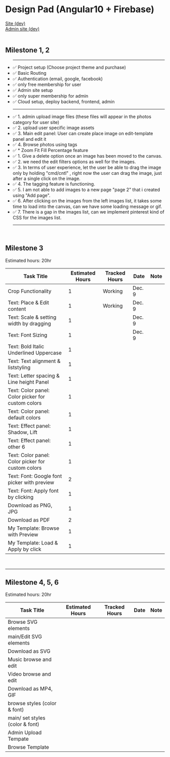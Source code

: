# Design Pad (Angular10 + Firebase)

<div>
  <a href="https://design-pad-a3fe7.web.app/">Site (dev)</a>
</div>
<div>
  <a href="https://admin.designpad.com/">Admin site (dev)</a>
</div>
<br />

<h2>Milestone 1, 2</h2>
<ul>
  <hr />
  <li>✅ Project setup (Choose project theme and purchase)</li>
  <li>✅ Basic Routing</li>
  <li>✅ Authentication (email, google, facebook)</li>
  <li>✅ only free membership for user</li>
  <li>✅ Admin site setup</li>
  <li>✅ only super membership for admin</li>
  <li>✅ Cloud setup, deploy backend, frontend, admin</li>
  <hr />
  <li>
    ✅ 1. admin upload image files (these files will appear in the photos
    category for user site)
  </li>
  <li>✅ 2. upload user specific image assets</li>
  <li>
    ✅ 3. Main edit panel: User can create place image on edit-template panel
    and edit it
  </li>
  <li>✅ 4. Browse photos using tags</li>

  <li>✅ * Zoom Fit Fill Percentage feature</li>

  <li>
    ✅ 1. Give a delete option once an image has been moved to the canvas.
  </li>
  <li>✅ 2. we need the edit filters options as well for the images.</li>
  <li>
    ✅ 3. In terms of user experience, let the user be able to drag the image
    only by holding "cmd/cntl" , right now the user can drag the image, just
    after a single click on the image.
  </li>
  <li>✅ 4. The tagging feature is functioning.</li>
  <li>
    ✅ 5. I am not able to add images to a new page "page 2" that i created
    using "Add page".
  </li>
  <li>
    ✅ 6. After clicking on the images from the left images list, it takes some
    time to load into the canvas, can we have some loading message or gif.
  </li>
  <li>
    ✅ 7. There is a gap in the images list, can we implement pinterest kind of
    CSS for the images list.
  </li>

  <hr />
</ul>

<br/>

<h2>Milestone 3</h2>
<span>Estimated hours: 20hr</span>
<table>
<thead>
<tr>
<th>Task Title</th>
<th>Estimated Hours</th>
<th>Tracked Hours</th>
<th>Date</th>
<th>Note</th>
</tr>
</thead>
<tbody>

<tr>
<td>Crop Functionality</td>
<td>1</td>
<td>Working</td>
<td>Dec. 9</td>
<td></td>
</tr>

<tr>
<td>Text: Place & Edit content</td>
<td>1</td>
<td>Working</td>
<td>Dec. 9</td>
<td></td>
</tr>

<tr>
<td>Text: Scale & setting width by dragging</td>
<td>1</td>
<td></td>
<td>Dec. 9</td>
<td></td>
</tr>

<tr>
<td>Text: Font Sizing</td>
<td>1</td>
<td></td>
<td>Dec. 9</td>
<td></td>
</tr>

<tr>
<td>Text: Bold Italic Underlined Uppercase</td>
<td>1</td>
<td></td>
<td></td>
<td></td>
</tr>

<tr>
<td>Text: Text alignment & liststyling</td>
<td>1</td>
<td></td>
<td></td>
<td></td>
</tr>

<tr>
<td>Text: Letter spacing & Line height Panel</td>
<td>1</td>
<td></td>
<td></td>
<td></td>
</tr>

<tr>
<td>Text: Color panel: Color picker for custom colors</td>
<td>1</td>
<td></td>
<td></td>
<td></td>
</tr>

<tr>
<td>Text: Color panel: default colors</td>
<td>1</td>
<td></td>
<td></td>
<td></td>
</tr>

<tr>
<td>Text: Effect panel: Shadow, Lift</td>
<td>1</td>
<td></td>
<td></td>
<td></td>
</tr>
<tr>
<td>Text: Effect panel: other 6</td>
<td>1</td>
<td></td>
<td></td>
<td></td>
</tr>

<tr>
<td>Text: Color panel: Color picker for custom colors</td>
<td>1</td>
<td></td>
<td></td>
<td></td>
</tr>

<tr>
<td>Text: Font: Google font picker with preview</td>
<td>2</td>
<td></td>
<td></td>
<td></td>
</tr>

<tr>
<td>Text: Font: Apply font by clicking</td>
<td>1</td>
<td></td>
<td></td>
<td></td>
</tr>

<tr>
<td>Download as PNG, JPG</td>
<td>1</td>
<td></td>
<td></td>
<td></td>
</tr>

<tr>
<td>Download as PDF</td>
<td>2</td>
<td></td>
<td></td>
<td></td>
</tr>

<tr>
<td>My Template: Browse with Preview</td>
<td>1</td>
<td></td>
<td></td>
<td></td>
</tr>

<tr>
<td>My Template: Load & Apply by click</td>
<td>1</td>
<td></td>
<td></td>
<td></td>
</tr>

</tbody>
</table>

<br/>
<hr/>
<h2>Milestone 4, 5, 6</h2>
<span>Estimated hours: 20hr</span>

<table>
<thead>
<tr>
<th>Task Title</th>
<th>Estimated Hours</th>
<th>Tracked Hours</th>
<th>Date</th>
<th>Note</th>
</tr>
</thead>
<tbody>

<tr>
<td>Browse SVG elements</td>
<td></td>
<td></td>
<td></td>
<td></td>
</tr>

<tr>
<td>main/Edit SVG elements</td>
<td></td>
<td></td>
<td></td>
<td></td>
</tr>

<tr>
<td>Download as SVG</td>
<td></td>
<td></td>
<td></td>
<td></td>
</tr>

<tr>
<td>Music browse and edit</td>
<td></td>
<td></td>
<td></td>
<td></td>
</tr>

<tr>
<td>Video browse and edit</td>
<td></td>
<td></td>
<td></td>
<td></td>
</tr>

<tr>
<td>Download as MP4, GIF</td>
<td></td>
<td></td>
<td></td>
<td></td>
</tr>

<tr>
<td>browse styles (color & font)</td>
<td></td>
<td></td>
<td></td>
<td></td>
</tr>

<tr>
<td>main/ set styles (color & font)</td>
<td></td>
<td></td>
<td></td>
<td></td>
</tr>

<tr>
<td>Admin Upload Tempate</td>
<td></td>
<td></td>
<td></td>
<td></td>
</tr>

<tr>
<td>Browse Template</td>
<td></td>
<td></td>
<td></td>
<td></td>
</tr>

</tbody>
</table>
